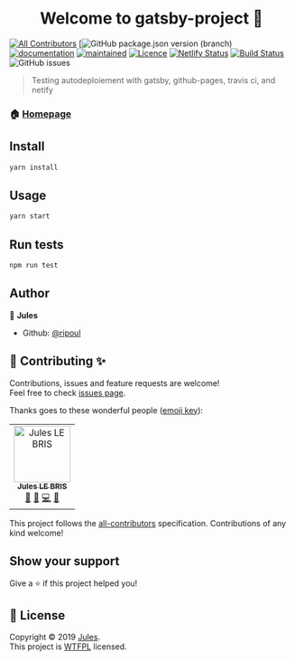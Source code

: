 <h1 align="center">Welcome to gatsby-project 👋</h1>

[![All Contributors](https://img.shields.io/badge/all_contributors-1-orange.svg?style=flat-square)](#contributors)
[![GitHub package.json version (branch)](https://img.shields.io/github/package-json/v/ripoul/gatsby-starter/master.svg?color=blue&label=version) 
[![documentation](https://img.shields.io/badge/documentation-yes-brightgreen.svg)](https://github.com/ripoul/gatsby-starter)
[![maintained](https://img.shields.io/badge/Maintained%3F-yes-green.svg)](https://github.com/ripoul/gatsby-starter/graphs/commit-activity)
[![Licence](https://img.shields.io/badge/License-WTFPL-yellow.svg)](https://github.com/ripoul/gatsby-starter/blob/master/LICENCE)
[![Netlify Status](https://api.netlify.com/api/v1/badges/45588a03-34db-4cae-8212-e0af8e29b887/deploy-status)](https://app.netlify.com/sites/romantic-cori-a597df/deploys) 
[![Build Status](https://travis-ci.org/ripoul/gatsby-starter.svg?branch=master)](https://travis-ci.org/ripoul/gatsby-starter)
![GitHub issues](https://img.shields.io/github/issues/ripoul/gatsby-starter.svg)

> Testing autodeploiement with gatsby, github-pages, travis ci, and netify

### 🏠 [Homepage](https://ripoul.github.io/gatsby-starter/)

## Install

```sh
yarn install
```

## Usage

```sh
yarn start
```

## Run tests

```sh
npm run test
```

## Author

👤 **Jules**

* Github: [@ripoul](https://github.com/ripoul)

## 🤝 Contributing ✨

Contributions, issues and feature requests are welcome!<br />Feel free to check [issues page](https://github.com/ripoul/gatsby-starter/issues).

Thanks goes to these wonderful people ([emoji key](https://allcontributors.org/docs/en/emoji-key)):

<!-- ALL-CONTRIBUTORS-LIST:START - Do not remove or modify this section -->
<!-- prettier-ignore -->
<table><tr><td align="center"><a href="https://github.com/ripoul"><img src="https://avatars3.githubusercontent.com/u/23215341?v=4" width="100px;" alt="Jules LE BRIS"/><br /><sub><b>Jules LE BRIS</b></sub></a><br /><a href="https://github.com/ripoul/gatsby-starter/issues?q=author%3Aripoul" title="Bug reports">🐛</a> <a href="#design-ripoul" title="Design">🎨</a> <a href="https://github.com/ripoul/gatsby-starter/commits?author=ripoul" title="Code">💻</a> <a href="#maintenance-ripoul" title="Maintenance">🚧</a></td></tr></table>

<!-- ALL-CONTRIBUTORS-LIST:END -->

This project follows the [all-contributors](https://github.com/all-contributors/all-contributors) specification. Contributions of any kind welcome!

## Show your support

Give a ⭐️ if this project helped you!

## 📝 License

Copyright © 2019 [Jules](https://github.com/ripoul).<br />
This project is [WTFPL](https://github.com/ripoul/gatsby-starter/blob/master/LICENCE) licensed.
